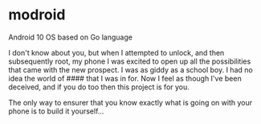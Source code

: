 # modroid
Android 10 OS based on Go language

I don't know about you, but when I attempted to unlock, and then subsequently root, my phone I was excited to open up all the possibilities that came with the new prospect. I was as giddy as a school boy. I had no idea the world of #### that I was in for. Now I feel as though I've been deceived, and if you do too then this project is for you.

The only way to ensurer that you know exactly what is going on with your phone is to build it yourself...
